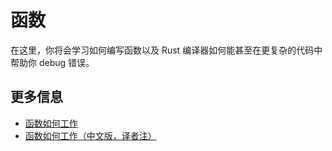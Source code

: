 # 函数

在这里，你将会学习如何编写函数以及 Rust 编译器如何能甚至在更复杂的代码中帮助你 debug 错误。

## 更多信息

- [函数如何工作](https://doc.rust-lang.org/book/ch03-03-how-functions-work.html)
- [函数如何工作（中文版，译者注）](https://rustwiki.org/zh-CN/book/ch03-03-how-functions-work.html)

